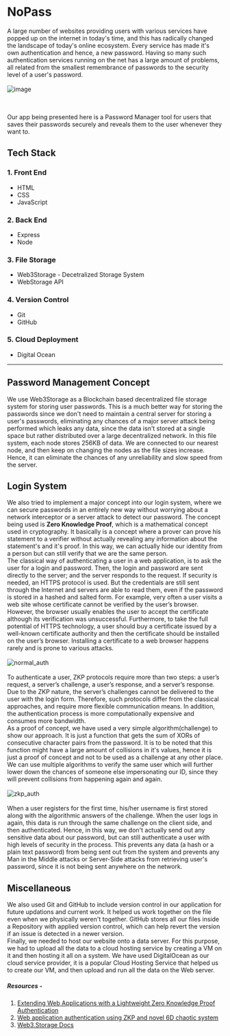 # NoPass
A large number of websites providing users with various services have popped up on the internet in today's time, and this has radically changed the landscape of today's online ecosystem. Every service has made it's own authentication and hence, a new password. Having so many such authentication services running on the net has a large amount of problems, all related from the smallest remembrance of passwords to the security level of a user's password. <br> <br>
![image](https://github.com/iamkrati22/ZeP/assets/72783120/69b95c87-8561-462f-976e-dac349fbc0a0)

<br><br>
Our app being presented here is a Password Manager tool for users that saves their passwords securely and reveals them to the user whenever they want to.<br>
## Tech Stack 
### 1. Front End 
* HTML
* CSS
* JavaScript
### 2. Back End 
* Express
* Node
### 3. File Storage 
* Web3Storage - Decetralized Storage System 
* WebStorage API
### 4. Version Control 
* Git
* GitHub
### 5. Cloud Deployment 
* Digital Ocean 
----
## Password Management Concept 
We use Web3Storage as a Blockchain based decentralized file storage system for storing user passwords. This is a much better way for storing the passwords since we don't need to maintain a central server for storing a user's passwords, eliminating any chances of a major server attack being performed which leaks any data, since the data isn't stored at a single space but rather distributed over a large decentralized network. In this file system, each node stores 256KB of data. We are connected to our nearest node, and then keep on changing the nodes as the file sizes increase. Hence, it can eliminate the chances of any unreliability and slow speed from the server.<br>
## Login System
We also tried to implement a major concept into our login system, where we can secure passwords in an entirely new way without worrying about a network interceptor or a server attack to detect our password. The concept being used is **Zero Knowledge Proof**, which is a mathematical concept used in cryptography. It basically is a concept where a prover can prove his statement to a verifier without actually revealing any information about the statement's and it's proof. In this way, we can actually hide our identity from a person but can still verify that we are the same person. <br>
The classical way of authenticating a user in a web application, is to ask the user for a login and password. Then, the login and password are sent directly to the server; and the server responds to the request. If security is needed, an HTTPS protocol is used. But the credentials are still sent through the Internet and servers are able to read them, even if the password is stored in a hashed and salted form. For example, very often a user visits a web site whose certificate cannot be verified by the user’s browser. However, the browser usually enables the user to accept the certificate although its verification was unsuccessful. Furthermore, to take the full potential of HTTPS technology, a user should buy a certificate issued by a well-known certificate authority and then the certificate should be installed on the user’s browser. Installing a certificate to a web browser happens rarely and is prone to various attacks. <br><br>
![normal_auth](https://user-images.githubusercontent.com/75308834/154834781-98eb11bd-72f9-4d92-bf19-28a65a8df9d8.png)<br><br>
To authenticate a user, ZKP protocols require more than two steps: a user’s request, a server’s challenge, a user’s response, and a server’s response. Due to the ZKP nature, the server’s challenges cannot be delivered to the user with the login form. Therefore, such protocols differ from the classical approaches, and require more flexible communication means. In addition, the authentication process is more computationally expensive and consumes more bandwidth. <br>
As a proof of concept, we have used a very simple algorithm(challenge) to show our approach. It is just a function that gets the sum of XORs of consecutive character pairs from the password. It is to be noted that this function might have a large amount of collisions in it's values, hence it is just a proof of concept and not to be used as a challenge at any other place. We can use multiple algorithms to verify the same user which will further lower down the chances of someone else impersonating our ID, since they will prevent collisions from happening again and again. <br><br>
![zkp_auth](https://user-images.githubusercontent.com/75308834/154834887-77bf30ba-fce0-4d30-bd83-2430b10e9ed4.png) <br><br>
When a user registers for the first time, his/her username is first stored along with the algorithmic answers of the challenge. When the user logs in again, this data is run through the same challenge on the client side, and then authenticated. Hence, in this way, we don't actually send out any sensitive data about our password, but can still authenticate a user with high levels of security in the process. This prevents any data (a hash or a plain text password) from being sent out from the system and prevents any Man in the Middle attacks or Server-Side attacks from retrieving user's password, since it is not being sent anywhere on the network. <br>
## Miscellaneous
We also used Git and GitHub to include version control in our application for future updations and current work. It helped us work together on the file even when we physically weren't together. GitHub stores all our files inside a Repository with applied version control, which can help revert the version if an issue is detected in a newer version. <br>
Finally, we needed to host our website onto a data server. For this purpose, we had to upload all the data to a cloud hosting service by creating a VM on it and then hosting it all on a system. We have used DigitalOcean as our cloud service provider, it is a popular Cloud Hosting Service that helped us to create our VM, and then upload and run all the data on the Web server. <br>

##### Resources - 
1. [Extending Web Applications with a Lightweight Zero Knowledge Proof Authentication](https://dl.acm.org/doi/10.1145/1456223.1456241)
2. [Web application authentication using ZKP and novel 6D chaotic system](https://www.researchgate.net/publication/349772516_Web_application_authentication_using_ZKP_and_novel_6D_chaotic_system)
3. [Web3.Storage Docs](https://docs.web3.storage/)
